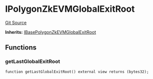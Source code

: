 # IPolygonZkEVMGlobalExitRoot
[Git Source](https://github.com/agglayer/agglayer-contracts/blob/856b421eef55a77f98f6fed45beb5ed8e3023c16/contracts/v1/interfaces/IPolygonZkEVMGlobalExitRoot.sol)

**Inherits:**
[IBasePolygonZkEVMGlobalExitRoot](/contracts/interfaces/IBasePolygonZkEVMGlobalExitRoot.sol/interface.IBasePolygonZkEVMGlobalExitRoot.md)


## Functions
### getLastGlobalExitRoot


```solidity
function getLastGlobalExitRoot() external view returns (bytes32);
```

